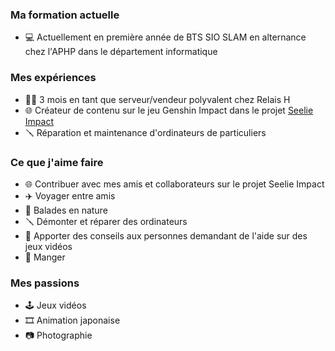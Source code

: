 ### Ma formation actuelle

* 💻 Actuellement en première année de BTS SIO SLAM en alternance chez l'APHP dans le département informatique

### Mes expériences

* 👨‍🍳 3 mois en tant que serveur/vendeur polyvalent chez Relais H  
* 🌐 Créateur de contenu sur le jeu Genshin Impact dans le projet <a href="https://seelieimpact.fr">Seelie Impact</a>  
* 🪛 Réparation et maintenance d'ordinateurs de particuliers

### Ce que j'aime faire

* 🌐 Contribuer avec mes amis et collaborateurs sur le projet Seelie Impact  
* ✈️ Voyager entre amis  
* 🍃 Balades en nature  
* 🪛 Démonter et réparer des ordinateurs  
* 💬 Apporter des conseils aux personnes demandant de l'aide sur des jeux vidéos  
* 🍚 Manger  

### Mes passions

* 🕹️ Jeux vidéos  
* 🎞️ Animation japonaise  
* 📷 Photographie
